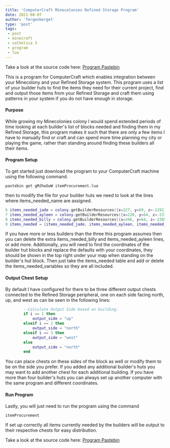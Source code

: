 ```yaml
---
title: 'ComputerCraft Minecolonies Refined Storage Program'
date: 2021-08-07
author: 'fergenbergel'
type: 'post'
tags: 
 - post
 - minecraft
 - valhelsia 3
 - program
 - lua
---
```


Take a look at the source code here: [Program Pastebin][1]

This is a program for ComputerCraft which enables integration between your Minecolony and your Refined Storage system. This program uses a list of your builder huts to find the items they need for their current project, find and output those items from your Refined Storage and craft them using patterns in your system if you do not have enough in storage. 

#### Purpose

While growing my Minecolonies colony I would spend extended periods of time looking at each builder's list of blocks needed and finding them in my Refined Storage, this program makes it such that there are only a few items I have to manually find or craft and can spend more time planning my city or playing the game, rather than standing around finding these builders all their items.

#### Program Setup

To get started just download the program to your ComputerCraft machine using the following command.

```
pastebin get gMJhwSwW itemProcurement.lua
```

then to modify the file for your builder huts we need to look at the lines where items_needed_name are assigned.

```lua
6 items_needed_jade = colony.getBuilderResources({x=227, y=69, z=-2291})
7 items_needed_ayleen = colony.getBuilderResources({x=220, y=64, z=-2315})
8 items_needed_billy = colony.getBuilderResources({x=346, y=64, z=-2305})
9 items_needed = {items_needed_jade, items_needed_ayleen, items_needed_billy}
```

If you have more or less builders than the three this program assumes then you can delete the extra items_needed_billy and items_needed_ayleen lines, or add more. Additionally, you will need to find the coordinates of the builder hut blocks and replace the defaults with your coordinates, they should be shown in the top right under your map when standing on the builder's hut block. Then just take the items_needed table and add or delete the items_needed_variables so they are all included.

#### Output Chest Setup
By default I have configured for there to be three different output chests connected to the Refined Storage peripheral, one on each side facing north, up, and west as can be seen in the following lines:

```lua
        --Calculate Output Side based on building.
        if i == 1 then 
            output_side = "up"
        elseif i == 2 then 
            output_side = "north"
        elseif i == 3 then 
            output_side = "west"
        else 
            output_side = "north"
        end
```

You can place chests on these sides of the block as well or modify them to be on the side you prefer. If you added any additional builder's huts you may want to add another chest for each additional building. If you have more than four builder's huts you can always set up another computer with the same program and different coordinates.

#### Run Program
Lastly, you will just need to run the program using the command

```
itemProcurement
```

If set up correctly all items currently needed by the builders will be output to their respective chests for easy distribution. 

Take a look at the source code here: [Program Pastebin][1]

[1]: <https://pastebin.com/gMJhwSwW> "Program Pastebin"
